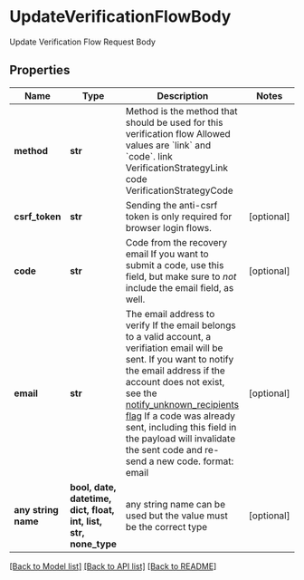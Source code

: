 # UpdateVerificationFlowBody

Update Verification Flow Request Body

## Properties
Name | Type | Description | Notes
------------ | ------------- | ------------- | -------------
**method** | **str** | Method is the method that should be used for this verification flow  Allowed values are &#x60;link&#x60; and &#x60;code&#x60;. link VerificationStrategyLink code VerificationStrategyCode | 
**csrf_token** | **str** | Sending the anti-csrf token is only required for browser login flows. | [optional] 
**code** | **str** | Code from the recovery email  If you want to submit a code, use this field, but make sure to _not_ include the email field, as well. | [optional] 
**email** | **str** | The email address to verify  If the email belongs to a valid account, a verifiation email will be sent.  If you want to notify the email address if the account does not exist, see the [notify_unknown_recipients flag](https://www.ory.sh/docs/kratos/self-service/flows/verify-email-account-activation#attempted-verification-notifications)  If a code was already sent, including this field in the payload will invalidate the sent code and re-send a new code.  format: email | [optional] 
**any string name** | **bool, date, datetime, dict, float, int, list, str, none_type** | any string name can be used but the value must be the correct type | [optional]

[[Back to Model list]](../README.md#documentation-for-models) [[Back to API list]](../README.md#documentation-for-api-endpoints) [[Back to README]](../README.md)


